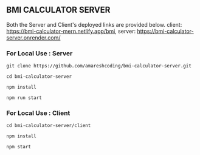 ## BMI CALCULATOR SERVER

Both the Server and Client's deployed links are provided below.
client: https://bmi-calculator-mern.netlify.app/bmi,
server: https://bmi-calculator-server.onrender.com/

### For Local Use : Server

```
git clone https://github.com/amareshcoding/bmi-calculator-server.git
```

```
cd bmi-calculator-server
```

```
npm install
```

```
npm run start
```

### For Local Use : Client

```
cd bmi-calculator-server/client
```

```
npm install
```

```
npm start
```
